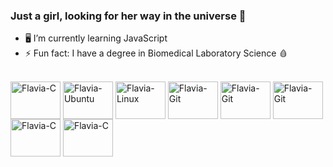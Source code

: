 ### Just a girl, looking for her way in the universe 🌌 

- 🖥️ I’m currently learning JavaScript 
- ⚡ Fun fact: I have a degree in Biomedical Laboratory Science 🩸

<div style="display: inline_block"><br>
  <img align="center" alt="Flavia-C" height="60" width="80" src="https://cdn.jsdelivr.net/gh/devicons/devicon/icons/c/c-original.svg" />
  <img align="center" alt="Flavia-Ubuntu" height="60" width="80" src="https://cdn.jsdelivr.net/gh/devicons/devicon/icons/ubuntu/ubuntu-plain-wordmark.svg" />
  <img align="center" alt="Flavia-Linux" height="60" width="80" src="https://cdn.jsdelivr.net/gh/devicons/devicon/icons/linux/linux-original.svg" />
  <img align="center" alt="Flavia-Git" height="60" width="80" src="https://cdn.jsdelivr.net/gh/devicons/devicon/icons/github/github-original-wordmark.svg" />
   <img align="center" alt="Flavia-Git" height="60" width="80" src= "https://raw.githubusercontent.com/bablubambal/All_logo_and_pictures/1ac69ce5fbc389725f16f989fa53c62d6e1b4883/social%20icons/javascript.svg"/>
   <img align="center" alt="Flavia-Git" height="60" width="80" src= "https://raw.githubusercontent.com/bablubambal/All_logo_and_pictures/1ac69ce5fbc389725f16f989fa53c62d6e1b4883/frameworks/nodejs.svg"/>
 <img align="center" alt="Flavia-C" height="60" width="80" src="https://cdn.jsdelivr.net/gh/devicons/devicon@latest/icons/sqldeveloper/sqldeveloper-original.svg" />
 <img align="center" alt="Flavia-C" height="60" width="80" src="https://cdn.jsdelivr.net/gh/devicons/devicon@latest/icons/mongodb/mongodb-original-wordmark.svg" />  
  
</div>


